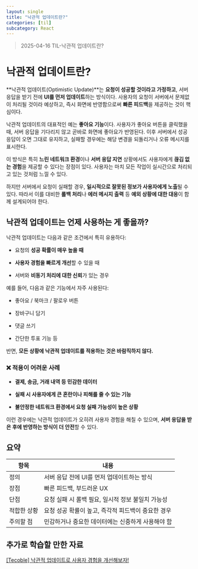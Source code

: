 ```yaml
---
layout: single
title: "낙관적 업데이트란?"
categories: [til]
subcategory: React
---
```


> 2025-04-16 TIL-낙관적 업데이트란?

# 낙관적 업데이트란?

**낙관적 업데이트(Optimistic Update)**는 **요청이 성공할 것이라고 가정하고**, 서버 응답을 받기 전에 **UI를 먼저 업데이트**하는 방식이다. 사용자의 요청이 서버에서 문제없이 처리될 것이라 예상하고, 즉시 화면에 반영함으로써 **빠른 피드백**을 제공하는 것이 핵심이다.

낙관적 업데이트의 대표적인 예는 **좋아요 기능**이다. 사용자가 좋아요 버튼을 클릭했을 때, 서버 응답을 기다리지 않고 곧바로 화면에 좋아요가 반영된다. 이후 서버에서 성공 응답이 오면 그대로 유지하고, 실패할 경우에는 해당 변경을 되돌리거나 오류 메시지를 표시한다.

이 방식은 특히 **느린 네트워크 환경**이나 **서버 응답 지연** 상황에서도 사용자에게 **끊김 없는 경험**을 제공할 수 있다는 장점이 있다. 사용자는 마치 모든 작업이 실시간으로 처리되고 있는 것처럼 느낄 수 있다.

하지만 서버에서 요청이 실패할 경우, **일시적으로 잘못된 정보가 사용자에게 노출**될 수 있다. 따라서 이를 대비한 **롤백 처리**나 **에러 메시지 출력** 등 **예외 상황에 대한 대응**이 함께 설계되어야 한다.

## 낙관적 업데이트는 언제 사용하는 게 좋을까?

낙관적 업데이트는 다음과 같은 조건에서 특히 유용하다:

- 요청의 **성공 확률이 매우 높을 때**

- **사용자 경험을 빠르게 개선**할 수 있을 때

- 서버와 **비동기 처리에 대한 신뢰**가 있는 경우

예를 들어, 다음과 같은 기능에서 자주 사용된다:

- 좋아요 / 북마크 / 팔로우 버튼

- 장바구니 담기

- 댓글 쓰기

- 간단한 투표 기능 등

반면, **모든 상황에 낙관적 업데이트를 적용하는 것은 바람직하지 않다.**

### ❌ 적용이 어려운 사례

- **결제, 송금, 거래 내역 등 민감한 데이터**

- **실패 시 사용자에게 큰 혼란이나 피해를 줄 수 있는 기능**

- **불안정한 네트워크 환경에서 요청 실패 가능성이 높은 상황**

이런 경우에는 낙관적 업데이트가 오히려 사용자 경험을 해칠 수 있으며, **서버 응답을 받은 후에 반영하는 방식이 더 안전**할 수 있다.

## 요약

| 항목        | 내용                                               |
| ----------- | -------------------------------------------------- |
| 정의        | 서버 응답 전에 UI를 먼저 업데이트하는 방식         |
| 장점        | 빠른 피드백, 부드러운 UX                           |
| 단점        | 요청 실패 시 롤백 필요, 일시적 정보 불일치 가능성  |
| 적합한 상황 | 요청 성공 확률이 높고, 즉각적 피드백이 중요한 경우 |
| 주의할 점   | 민감하거나 중요한 데이터에는 신중하게 사용해야 함  |

## 추가로 학습할 만한 자료

[[Tecoble] 낙관적 업데이트로 사용자 경험을 개선해보자!](https://tecoble.techcourse.co.kr/post/2023-08-15-how-to-improve-ux-with-optimistic-update/)
